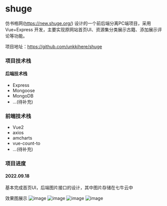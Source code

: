 # shuge
仿书格网(https://new.shuge.org/) 设计的一个前后端分离PC端项目，采用 Vue+Express 开发，主要实现原网站首页UI、资源集分类展示古籍、添加展示评论等功能。

项目地址：https://github.com/unkkihere/shuge

### 项目技术栈
#### 后端技术栈
+ Express
+ Mongoose
+ MongoDB
+ ...(待补充)

### 前端技术栈
+ Vue2
+ axios
+ amcharts
+ vue-count-to
+ ...(待补充)

### 项目进度
#### 2022.09.18 
基本完成首页UI，后端图片接口的设计，其中图片存储在七牛云中  

效果图展示
![image](https://github.com/unkkihere/shuge/blob/master/demostarte/%E9%A6%96%E9%A1%B51.gif)
![image](https://github.com/unkkihere/shuge/blob/master/demostarte/%E9%A6%96%E9%A1%B52.gif)
![image](https://github.com/unkkihere/shuge/blob/master/demostarte/%E9%A6%96%E9%A1%B53.gif)
![image](https://github.com/unkkihere/shuge/blob/master/demostarte/%E9%A6%96%E9%A1%B54.gif)
